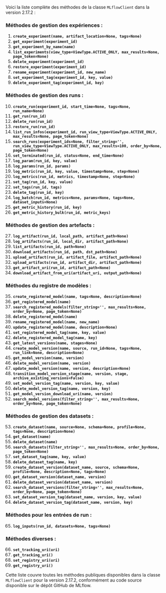 Voici la liste complète des méthodes de la classe `MLflowClient` dans la version 2.17.2 :

### **Méthodes de gestion des expériences :**

1. **`create_experiment(name, artifact_location=None, tags=None)`**
2. **`get_experiment(experiment_id)`**
3. **`get_experiment_by_name(name)`**
4. **`list_experiments(view_type=ViewType.ACTIVE_ONLY, max_results=None, page_token=None)`**
5. **`delete_experiment(experiment_id)`**
6. **`restore_experiment(experiment_id)`**
7. **`rename_experiment(experiment_id, new_name)`**
8. **`set_experiment_tag(experiment_id, key, value)`**
9. **`delete_experiment_tag(experiment_id, key)`**

### **Méthodes de gestion des runs :**

10. **`create_run(experiment_id, start_time=None, tags=None, run_name=None)`**
11. **`get_run(run_id)`**
12. **`delete_run(run_id)`**
13. **`restore_run(run_id)`**
14. **`list_run_infos(experiment_id, run_view_type=ViewType.ACTIVE_ONLY, max_results=None, page_token=None)`**
15. **`search_runs(experiment_ids=None, filter_string='', run_view_type=ViewType.ACTIVE_ONLY, max_results=100, order_by=None, page_token=None)`**
16. **`set_terminated(run_id, status=None, end_time=None)`**
17. **`log_param(run_id, key, value)`**
18. **`log_params(run_id, params)`**
19. **`log_metric(run_id, key, value, timestamp=None, step=None)`**
20. **`log_metrics(run_id, metrics, timestamp=None, step=None)`**
21. **`set_tag(run_id, key, value)`**
22. **`set_tags(run_id, tags)`**
23. **`delete_tag(run_id, key)`**
24. **`log_batch(run_id, metrics=None, params=None, tags=None, dataset_inputs=None)`**
25. **`get_metric_history(run_id, key)`**
26. **`get_metric_history_bulk(run_id, metric_keys)`**

### **Méthodes de gestion des artefacts :**

27. **`log_artifact(run_id, local_path, artifact_path=None)`**
28. **`log_artifacts(run_id, local_dir, artifact_path=None)`**
29. **`list_artifacts(run_id, path=None)`**
30. **`download_artifacts(run_id, path, dst_path=None)`**
31. **`upload_artifact(run_id, artifact_file, artifact_path=None)`**
32. **`upload_artifacts(run_id, artifact_dir, artifact_path=None)`**
33. **`get_artifact_uri(run_id, artifact_path=None)`**
34. **`download_artifact_from_uri(artifact_uri, output_path=None)`**

### **Méthodes du registre de modèles :**

35. **`create_registered_model(name, tags=None, description=None)`**
36. **`get_registered_model(name)`**
37. **`search_registered_models(filter_string='', max_results=None, order_by=None, page_token=None)`**
38. **`delete_registered_model(name)`**
39. **`rename_registered_model(name, new_name)`**
40. **`update_registered_model(name, description=None)`**
41. **`set_registered_model_tag(name, key, value)`**
42. **`delete_registered_model_tag(name, key)`**
43. **`get_latest_versions(name, stages=None)`**
44. **`create_model_version(name, source, run_id=None, tags=None, run_link=None, description=None)`**
45. **`get_model_version(name, version)`**
46. **`delete_model_version(name, version)`**
47. **`update_model_version(name, version, description=None)`**
48. **`transition_model_version_stage(name, version, stage, archive_existing_versions=False)`**
49. **`set_model_version_tag(name, version, key, value)`**
50. **`delete_model_version_tag(name, version, key)`**
51. **`get_model_version_download_uri(name, version)`**
52. **`search_model_versions(filter_string='', max_results=None, order_by=None, page_token=None)`**

### **Méthodes de gestion des datasets :**

53. **`create_dataset(name, source=None, schema=None, profile=None, tags=None, description=None)`**
54. **`get_dataset(name)`**
55. **`delete_dataset(name)`**
56. **`search_datasets(filter_string='', max_results=None, order_by=None, page_token=None)`**
57. **`set_dataset_tag(name, key, value)`**
58. **`delete_dataset_tag(name, key)`**
59. **`create_dataset_version(dataset_name, source, schema=None, profile=None, description=None, tags=None)`**
60. **`get_dataset_version(dataset_name, version)`**
61. **`delete_dataset_version(dataset_name, version)`**
62. **`search_dataset_versions(filter_string='', max_results=None, order_by=None, page_token=None)`**
63. **`set_dataset_version_tag(dataset_name, version, key, value)`**
64. **`delete_dataset_version_tag(dataset_name, version, key)`**

### **Méthodes pour les entrées de run :**

65. **`log_inputs(run_id, datasets=None, tags=None)`**

### **Méthodes diverses :**

66. **`set_tracking_uri(uri)`**
67. **`get_tracking_uri()`**
68. **`set_registry_uri(uri)`**
69. **`get_registry_uri()`**

Cette liste couvre toutes les méthodes publiques disponibles dans la classe `MLflowClient` pour la version 2.17.2, conformément au code source disponible sur le dépôt GitHub de MLflow.